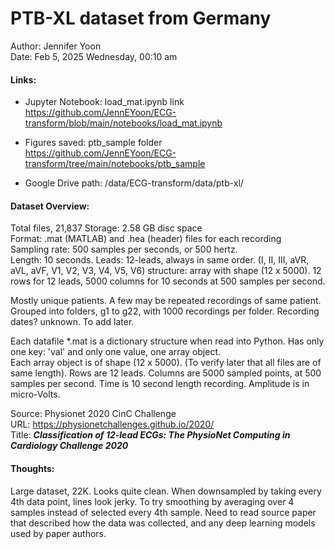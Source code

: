 # PTB-XL dataset from Germany   
Author:  Jennifer Yoon  
Date:    Feb 5, 2025 Wednesday, 00:10 am  

#### Links:  
 * Jupyter Notebook: <a ref="https://github.com/JennEYoon/ECG-transform/blob/main/notebooks/load_mat.ipynb" >load_mat.ipynb link</a>  
   https://github.com/JennEYoon/ECG-transform/blob/main/notebooks/load_mat.ipynb  

 * Figures saved: <a ref="https://github.com/JennEYoon/ECG-transform/tree/main/notebooks/ptb_sample" >ptb_sample folder</a>  
   https://github.com/JennEYoon/ECG-transform/tree/main/notebooks/ptb_sample  

 * Google Drive path: /data/ECG-transform/data/ptb-xl/  

#### Dataset Overview:   
Total files, 21,837  Storage: 2.58 GB disc space  
Format: .mat (MATLAB) and .hea (header) files for each recording  
Sampling rate: 500 samples per seconds, or 500 hertz.  
Length: 10 seconds. 
Leads: 12-leads, always in same order. (I, II, III, aVR, aVL, aVF, V1, V2, V3, V4, V5, V6) 
structure: array with shape (12 x 5000). 12 rows for 12 leads, 5000 columns for 10 seconds at 500 samples per second.  

Mostly unique patients. A few may be repeated recordings of same patient.    
Grouped into folders, g1 to g22, with 1000 recordings per folder. 
Recording dates? unknown. To add later.    

Each datafile *.mat is a dictionary structure when read into Python. Has only one key: 'val' and only one value, one array object.  
Each array object is of shape (12 x 5000). (To verify later that all files are of same length). Rows are 12 leads. Columns are 5000 sampled points, at 500 samples per second. Time is 10 second length recording. Amplitude is in micro-Volts.  

Source: Physionet 2020 CinC Challenge  
URL: https://physionetchallenges.github.io/2020/  
Title: ***Classification of 12-lead ECGs: The PhysioNet Computing in Cardiology Challenge 2020***  

#### Thoughts:  
Large dataset, 22K. Looks quite clean. When downsampled by taking every 4th data point, lines look jerky. To try smoothing by averaging over 4 samples instead of selected every 4th sample. Need to read source paper that described how the data was collected, and any deep learning models used by paper authors.  






